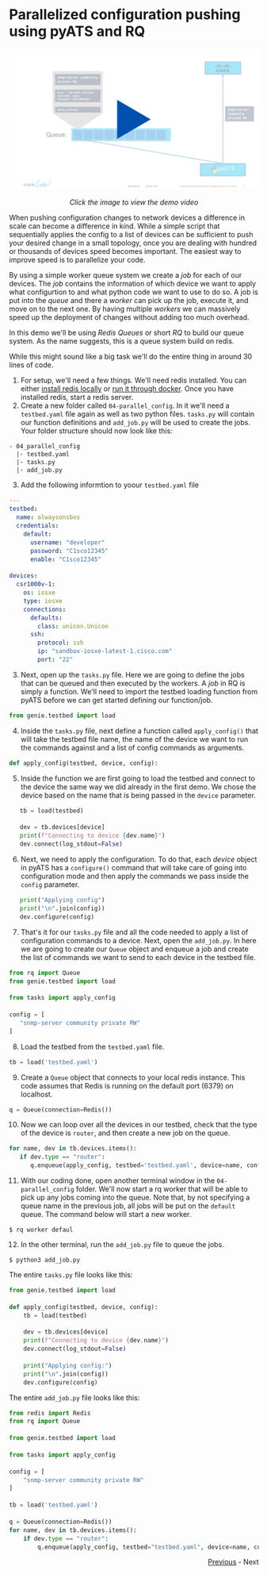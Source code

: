 # Parallelized configuration pushing using pyATS and RQ

[![Cover Demo 4](../../res/cover-4.png)](https://youtu.be/HPBP2iWe1GQ)

<div align="center" ><i>Click the image to view the demo video</i></div>

When pushing configuration changes to network devices a difference in scale can become a difference in kind. While a simple script that sequentially applies the config to a list of devices can be sufficient to push your desired change in a small topology, once you are dealing with hundred or thousands of devices speed becomes important. The easiest way to improve speed is to parallelize your code.

By using a simple worker queue system we create a *job* for each of our devices. The *job* contains the information of which device we want to apply what configurtion to and what python code we want to use to do so. A job is put into the *queue* and there a *worker* can pick up the job, execute it, and move on to the next one. By having multiple *workers* we can massively speed up the deployment of changes without adding too much overhead. 

In this demo we'll be using *Redis Queues* or short *RQ* to build our queue system. As the name suggests, this is a queue system build on redis. 

While this might sound like a big task we'll do the entire thing in around 30 lines of code. 

1. For setup, we'll need a few things. We'll need redis installed. You can either [install redis locally](#todo) or [run it through docker](#todo). Once you have installed redis, start a redis server.
2. Create a new folder called `04-parallel_config`. In it we'll need a `testbed.yaml` file again as well as two python files. `tasks.py` will contain our function definitions and `add_job.py` will be used to create the jobs. Your folder structure should now look like this:
```
- 04_parallel_config
  |- testbed.yaml
  |- tasks.py
  |- add_job.py
```
3. Add the following informtion to yoour `testbed.yaml` file
```yaml
---
testbed:
  name: alwaysonsbxs
  credentials: 
    default:
      username: "developer"
      password: "C1sco12345"
      enable: "C1sco12345"

devices:
  csr1000v-1:
    os: iosxe
    type: iosxe
    connections:
      defaults:
        class: unicon.Unicon
      ssh:
        protocol: ssh
        ip: "sandbox-iosxe-latest-1.cisco.com"
        port: "22"
```
3. Next, open up the `tasks.py` file. Here we are going to define the jobs that can be queued and then executed by the workers. A *job* in RQ is simply a function. We'll need to import the testbed loading function from pyATS before we can get started defining our function/job.
```python
from genie.testbed import load
```
4. Inside the `tasks.py` file, next define a function called `apply_config()` that will take the testbed file name, the name of the device we want to run the commands against and a list of config commands as arguments. 
```python
def apply_config(testbed, device, config):
```
5. Inside the function we are first going to load the testbed and connect to the device the same way we did already in the first demo. We chose the device based on the name that is being passed in the `device` parameter.
```python
   tb = load(testbed)

   dev = tb.devices[device]
   print(f"Connecting to device {dev.name}")
   dev.connect(log_stdout=False)
```
6. Next, we need to apply the configuration. To do that, each *device* object in pyATS has a `configure()` command that will take care of going into configuration mode and then apply the commands we pass inside the `config` parameter.
```python
   print("Applying config")
   print("\n".join(config))
   dev.configure(config)
```
7. That's it for our `tasks.py` file and all the code needed to apply a list of configuration commands to a device. Next, open the `add_job.py`. In here we are going to create our `Queue` object and enqueue a job and create the list of commands we want to send to each device in the testbed file. 
```python
from rq import Queue
from genie.testbed import load

from tasks import apply_config

config = [
   "snmp-server community private RW"
]
```
8. Load the testbed from the `testbed.yaml` file.
```python
tb = load('testbed.yaml')
```
9. Create a `Queue` object that connects to your local redis instance. This code assumes that Redis is running on the default port (6379) on localhost.
```python
q = Queue(connection=Redis())
```
10. Now we can loop over all the devices in our testbed, check that the type of the device is `router`, and then create a new job on the queue. 
```python
for name, dev in tb.devices.items():
   if dev.type == "router":
      q.enqueue(apply_config, testbed='testbed.yaml', device=name, config=config)
```
11. With our coding done, open another terminal window in the `04-parallel_config` folder. We'll now start a rq worker that will be able to pick up any jobs coming into the queue. Note that, by not specifying a queue name in the previous job, all jobs will be put on the `default` queue. The command below will start a new worker.
```
$ rq worker defaul
```
12. In the other terminal, run the `add_job.py` file to queue the jobs.
```
$ python3 add_job.py
```

The entire `tasks.py` file looks like this:
```python
from genie.testbed import load

def apply_config(testbed, device, config):
    tb = load(testbed)

    dev = tb.devices[device]
    print(f"Connecting to device {dev.name}")
    dev.connect(log_stdout=False)

    print("Applying config:")
    print("\n".join(config))
    dev.configure(config)


```

The entire `add_job.py` file looks like this:

```python
from redis import Redis
from rq import Queue

from genie.testbed import load

from tasks import apply_config

config = [
    "snmp-server community private RW"
]

tb = load('testbed.yaml')

q = Queue(connection=Redis())
for name, dev in tb.devices.items():
    if dev.type == "router":
        q.enqueue(apply_config, testbed="testbed.yaml", device=name, config=config)
```

<div align="right">
   
   [Previous](../03-pyats_bgp/) - Next
</div>